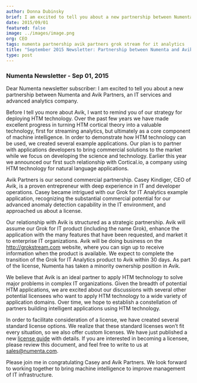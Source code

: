 ```yaml
---
author: Donna Dubinsky
brief: I am excited to tell you about a new partnership between Numenta and Avik Partners, an IT services and advanced analytics company. Before I tell you more about Avik, I want to remind you of our strategy for
date: 2015/09/01
featured: false
image: ../images/image.png
org: CEO
tags: numenta partnership avik partners grok stream for it analytics
title: "September 2015 Newsletter: Partnership between Numenta and Avik Partners on Grok for IT Analytics"
type: post
---
```


### Numenta Newsletter - Sep 01, 2015

Dear Numenta newsletter subscriber: I am excited to tell you about a new
partnership between Numenta and Avik Partners, an IT services and advanced
analytics company.

Before I tell you more about Avik, I want to remind you of our strategy for
deploying HTM technology.  Over the past few years we have made excellent
progress in turning HTM cortical theory into a valuable technology, first for
streaming analytics, but ultimately as a core component of machine intelligence.
In order to demonstrate how HTM technology can be used, we created several
example applications.  Our plan is to partner with applications developers to
bring commercial solutions to the market while we focus on developing the
science and technology.  Earlier this year we announced our first such
relationship with Cortical.io, a company using HTM technology for natural
language applications.

Avik Partners is our second commercial partnership.  Casey Kindiger, CEO of
Avik, is a proven entrepreneur with deep experience in IT and developer
operations.  Casey became intrigued with our Grok for IT Analytics example
application, recognizing the substantial commercial potential for our advanced
anomaly detection capability in the IT environment, and approached us about a
license.

Our relationship with Avik is structured as a strategic partnership.  Avik will
assume our Grok for IT product (including the name Grok), enhance the
application with the many features that have been requested, and market it to
enterprise IT organizations.  Avik will be doing business on the
http://grokstream.com website, where you can sign up to receive information
when the product is available.  We expect to complete the transition of the Grok
for IT Analytics product to Avik within 30 days.  As part of the license,
Numenta has taken a minority ownership position in Avik.

We believe that Avik is an ideal partner to apply HTM technology to solve major
problems in complex IT organizations.  Given the breadth of potential HTM
applications, we are excited about our discussions with several other potential
licensees who want to apply HTM technology to a wide variety of application
domains.  Over time, we hope to establish a constellation of partners building
intelligent applications using HTM technology.  

In order to facilitate consideration of a license, we have created several
standard license options.  We realize that these standard licenses won’t fit
every situation, so we also offer custom licenses.  We have just published a new
[license guide](http://numenta.org/licenses/) with details.  If you are
interested in becoming a licensee, please review this document, and feel free to
write to us at [sales@numenta.com](mailto:sales@numenta.com).

Please join me in congratulating Casey and Avik Partners.  We look forward to
working together to bring machine intelligence to improve management of IT
infrastructure.
